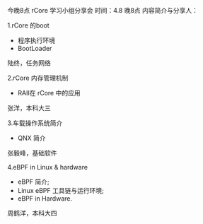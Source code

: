 今晚8点 rCore 学习小组分享会
时间：4.8 晚8点
内容简介与分享人：

1.rCore 的boot

- 程序执行环境
- BootLoader

陆终，任务网络

2.rCore 内存管理机制

- RAII在 rCore 中的应用

张洋，本科大三

3.车载操作系统简介

- QNX 简介

张毅峰，基础软件

4.eBPF in Linux & hardware

- eBPF 简介;
- Linux eBPF 工具链与运行环境;
- eBPF in Hardware.

周鹤洋，本科大四
